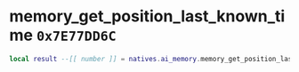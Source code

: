 # memory_get_position_last_known_time `0x7E77DD6C`

```lua
local result --[[ number ]] = natives.ai_memory.memory_get_position_last_known_time(_unk0 --[[ number ]], _unk1 --[[ number ]])
```